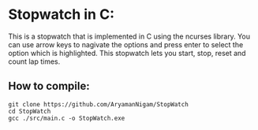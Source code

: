 # Stopwatch in C:
This is a stopwatch that is implemented in C using the ncurses library. You can use arrow keys to nagivate the options and press enter to select the option which is highlighted. This stopwatch lets you start, stop, reset and count lap times.

## How to compile:
```
git clone https://github.com/AryamanNigam/StopWatch
cd StopWatch
gcc ./src/main.c -o StopWatch.exe
``` 